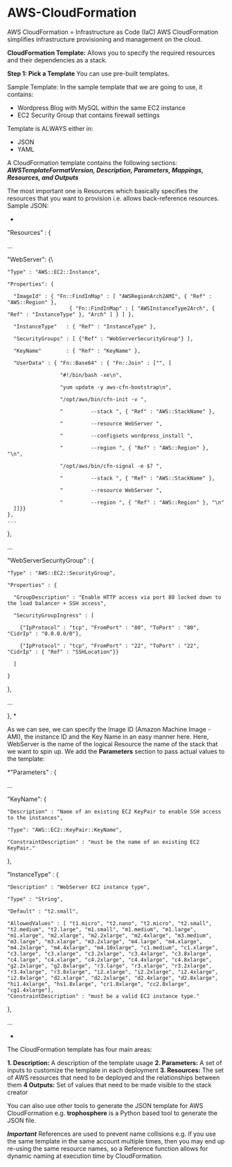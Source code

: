# AWS-CloudFormation
AWS CloudFormation = Infrastructure as Code (IaC)
AWS CloudFormation simplifies infrastructure provisioning and management on the cloud.

__CloudFormation Template:__ Allows you to specify the required resources and their dependencies as a stack.

__Step 1: Pick a Template__
You can use pre-built templates.

Sample Template: In the sample template that we are going to use, it contains:
 - Wordpress Blog with MySQL within the same EC2 instance
 - EC2 Security Group that contains firewall settings 
 
 Template is ALWAYS either in:
 
  - JSON
  - YAML
 
 A CloudFormation template contains the following sections: __*AWSTemplateFormatVersion, Description, Parameters, Mappings, Resources, and Outputs*__
 
 The most important one is Resources which basically specifies the resources that you want to provision i.e. allows back-reference resources. Sample JSON:
 
 *
  "Resources" : {
  
  ...
  
  "WebServer": {\
  
    "Type" : "AWS::EC2::Instance",
    
    "Properties": {
    
      "ImageId" : { "Fn::FindInMap" : [ "AWSRegionArch2AMI", { "Ref" : "AWS::Region" },
                        { "Fn::FindInMap" : [ "AWSInstanceType2Arch", { "Ref" : "InstanceType" }, "Arch" ] } ] },
                        
      "InstanceType"   : { "Ref" : "InstanceType" },
      
      "SecurityGroups" : [ {"Ref" : "WebServerSecurityGroup"} ],
      
      "KeyName"        : { "Ref" : "KeyName" },
      
      "UserData" : { "Fn::Base64" : { "Fn::Join" : ["", [
      
                     "#!/bin/bash -xe\n",
                     
                     "yum update -y aws-cfn-bootstrap\n",

                     "/opt/aws/bin/cfn-init -v ",
                     
                     "         --stack ", { "Ref" : "AWS::StackName" },
                     
                     "         --resource WebServer ",
                     
                     "         --configsets wordpress_install ",
                     
                     "         --region ", { "Ref" : "AWS::Region" }, "\n",

                     "/opt/aws/bin/cfn-signal -e $? ",
                     
                     "         --stack ", { "Ref" : "AWS::StackName" },
                     
                     "         --resource WebServer ",
                     
                     "         --region ", { "Ref" : "AWS::Region" }, "\n"
      ]]}}
    },
    ...
  },
  
  ...  
  
  "WebServerSecurityGroup" : {
  
    "Type" : "AWS::EC2::SecurityGroup",
    
    "Properties" : {
    
      "GroupDescription" : "Enable HTTP access via port 80 locked down to the load balancer + SSH access",
      
      "SecurityGroupIngress" : [
      
        {"IpProtocol" : "tcp", "FromPort" : "80", "ToPort" : "80", "CidrIp" : "0.0.0.0/0"},
        
        {"IpProtocol" : "tcp", "FromPort" : "22", "ToPort" : "22", "CidrIp" : { "Ref" : "SSHLocation"}}
        
      ]
    
    }
    
  
  },
  
  ...    

},
*

As we can see, we can specify the Image ID (Amazon Machine Image - AMI), the instance ID and the Key Name in an easy manner here. Here, WebServer is the name of the logical Resource the name of the stack that we want to spin up. We add the __Parameters__ section to pass actual values to the template:

*"Parameters" : {

  ...
  
  "KeyName": {
  
    "Description" : "Name of an existing EC2 KeyPair to enable SSH access to the instances",
    
    "Type": "AWS::EC2::KeyPair::KeyName",
    
    "ConstraintDescription" : "must be the name of an existing EC2 KeyPair."
    
  },

  "InstanceType" : {
  
    "Description" : "WebServer EC2 instance type",
    
    "Type" : "String",
    
    "Default" : "t2.small",
    
    "AllowedValues" : [ "t1.micro", "t2.nano", "t2.micro", "t2.small", "t2.medium", "t2.large", "m1.small", "m1.medium", "m1.large", "m1.xlarge", "m2.xlarge", "m2.2xlarge", "m2.4xlarge", "m3.medium", "m3.large", "m3.xlarge", "m3.2xlarge", "m4.large", "m4.xlarge", "m4.2xlarge", "m4.4xlarge", "m4.10xlarge", "c1.medium", "c1.xlarge", "c3.large", "c3.xlarge", "c3.2xlarge", "c3.4xlarge", "c3.8xlarge", "c4.large", "c4.xlarge", "c4.2xlarge", "c4.4xlarge", "c4.8xlarge", "g2.2xlarge", "g2.8xlarge", "r3.large", "r3.xlarge", "r3.2xlarge", "r3.4xlarge", "r3.8xlarge", "i2.xlarge", "i2.2xlarge", "i2.4xlarge", "i2.8xlarge", "d2.xlarge", "d2.2xlarge", "d2.4xlarge", "d2.8xlarge", "hi1.4xlarge", "hs1.8xlarge", "cr1.8xlarge", "cc2.8xlarge", "cg1.4xlarge"],
    "ConstraintDescription" : "must be a valid EC2 instance type."
    
  },
  
...

*

The CloudFormation template has four main areas:

__1. Description:__ A description of the template usage
__2. Parameters:__ A set of inputs to customize the template in each deployment
__3. Resources:__ The set of AWS resources that need to be deployed and the relationships between them
__4 Outputs:__ Set of values that need to be made visible to the stack creator

You can also use other tools to generate the JSON template for AWS CloudFormation e.g. __trophosphere__ is a Python based tool to generate the JSON file.

*__Important__* References are used to prevent name collisions e.g. if you use the same template in the same account multiple times, then you may end up re-using the same resource names, so a Reference function allows for dynamic naming at execution time by CloudFormation.
